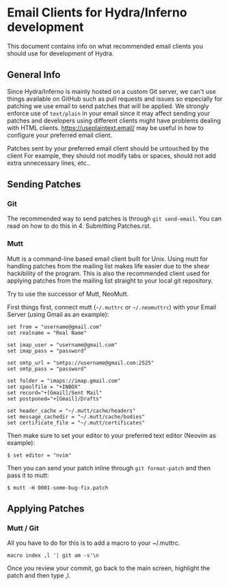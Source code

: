 # Email Clients for Hydra/Inferno development
This document contains info on what recommended email clients you should use
for development of Hydra.

## General Info
Since Hydra/Inferno is mainly hosted on a custom Git server, we can't use things
available on GitHub such as pull requests and issues so especially for patching
we use email to send patches that will be applied. We strongly enforce use of
``text/plain`` in your email since it may affect sending your patches and 
developers using different clients might have problems dealing with HTML
clients. https://useplaintext.email/ may be useful in how to configure your
preferred email client.

Patches sent by your preferred email client should be untouched by the client
For example, they should not modify tabs or spaces, should not add extra
unnecessary lines, etc..

## Sending Patches

### Git
The recommended way to send patches is through ``git send-email``. You can read
on how to do this in 4. Submitting Patches.rst.

### Mutt
Mutt is a command-line based email client built for Unix. Using mutt for
handling patches from the mailing list makes life easier due to the shear
hackibility of the program. This is also the recommended client used for
applying patches from the mailing list straight to your local git 
repository.

Try to use the successor of Mutt, NeoMutt.

First things first, connect mutt (`~/.muttrc` or `~/.neomuttrc`) with your Email 
Server (using Gmail as an example):
```
set from = "username@gmail.com"
set realname = "Real Name"

set imap_user = "username@gmail.com"
set imap_pass = "password"

set smtp_url = "smtps://username@gmail.com:2525"
set smtp_pass = "password"

set folder = "imaps://imap.gmail.com"
set spoolfile = "+INBOX"
set record="+[Gmail]/Sent Mail"
set postponed="+[Gmail]/Drafts"

set header_cache = "~/.mutt/cache/headers"
set message_cachedir = "~/.mutt/cache/bodies"
set certificate_file = "~/.mutt/certificates"
```

Then make sure to set your editor to your preferred text editor (Neovim as
example):
```
$ set editor = "nvim"
```

Then you can send your patch inline through ``git format-patch`` and then
pass it to mutt:
```
$ mutt -H 0001-some-bug-fix.patch
```

## Applying Patches

### Mutt / Git
All you have to do for this is to add a macro to your ~/.muttrc.
```
macro index ,l '| git am -s'\n
```
Once you review your commit, go back to the main screen, highlight the patch
and then type ,l.
